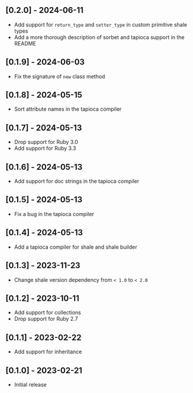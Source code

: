 ## [0.2.0] - 2024-06-11

- Add support for `return_type` and `setter_type` in custom primitive shale types
- Add a more thorough description of sorbet and tapioca support in the README

## [0.1.9] - 2024-06-03

- Fix the signature of `new` class method

## [0.1.8] - 2024-05-15

- Sort attribute names in the tapioca compiler

## [0.1.7] - 2024-05-13

- Drop support for Ruby 3.0
- Add support for Ruby 3.3

## [0.1.6] - 2024-05-13

- Add support for doc strings in the tapioca compiler

## [0.1.5] - 2024-05-13

- Fix a bug in the tapioca compiler

## [0.1.4] - 2024-05-13

- Add a tapioca compiler for shale and shale builder

## [0.1.3] - 2023-11-23

- Change shale version dependency from `< 1.0` to `< 2.0`

## [0.1.2] - 2023-10-11

- Add support for collections
- Drop support for Ruby 2.7

## [0.1.1] - 2023-02-22

- Add support for inheritance

## [0.1.0] - 2023-02-21

- Initial release
